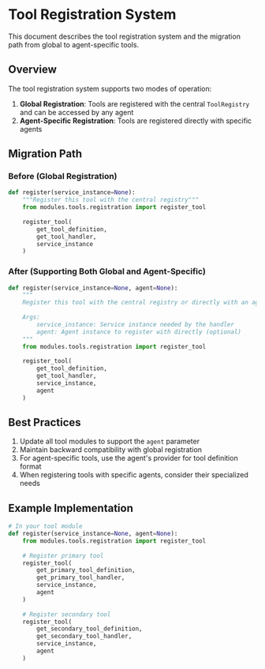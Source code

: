 # Tool Registration System

This document describes the tool registration system and the migration path from global to agent-specific tools.

## Overview

The tool registration system supports two modes of operation:
1. **Global Registration**: Tools are registered with the central `ToolRegistry` and can be accessed by any agent
2. **Agent-Specific Registration**: Tools are registered directly with specific agents

## Migration Path

### Before (Global Registration)

```python
def register(service_instance=None):
    """Register this tool with the central registry"""
    from modules.tools.registration import register_tool
    
    register_tool(
        get_tool_definition,
        get_tool_handler,
        service_instance
    )
```

### After (Supporting Both Global and Agent-Specific)

```python
def register(service_instance=None, agent=None):
    """
    Register this tool with the central registry or directly with an agent
    
    Args:
        service_instance: Service instance needed by the handler
        agent: Agent instance to register with directly (optional)
    """
    from modules.tools.registration import register_tool
    
    register_tool(
        get_tool_definition,
        get_tool_handler,
        service_instance,
        agent
    )
```

## Best Practices

1. Update all tool modules to support the `agent` parameter
2. Maintain backward compatibility with global registration
3. For agent-specific tools, use the agent's provider for tool definition format
4. When registering tools with specific agents, consider their specialized needs

## Example Implementation

```python
# In your tool module
def register(service_instance=None, agent=None):
    from modules.tools.registration import register_tool
    
    # Register primary tool
    register_tool(
        get_primary_tool_definition,
        get_primary_tool_handler,
        service_instance,
        agent
    )
    
    # Register secondary tool
    register_tool(
        get_secondary_tool_definition,
        get_secondary_tool_handler,
        service_instance,
        agent
    )
```
